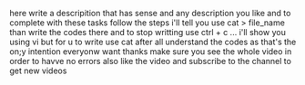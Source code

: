 here write a descripition that has sense and any description you like and to complete with these tasks follow the steps i'll tell you 
use cat > file_name than write the codes there and to stop writting use ctrl + c ...
i'll show you using vi but for u to write use cat
after all understand the codes as that's the on;y intention everyonw want
thanks
make sure you see the whole video in order to havve no errors also like the video and subscribe to the channel to get new videos
